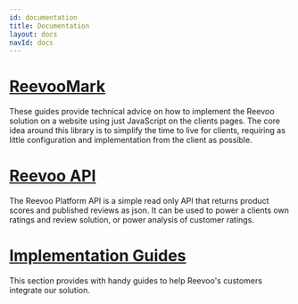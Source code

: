 ```yaml
---
id: documentation
title: Documentation
layout: docs
navId: docs
---
```


[ReevooMark](reevoomark/index.html)
==========

These guides provide technical advice on how to implement the Reevoo solution on a website using just JavaScript on the clients pages. The core idea around this library is to simplify the time to live for clients, requiring as little configuration and implementation from the client as possible.

[Reevoo API](reevooapi/index.html)
==========

The Reevoo Platform API is a simple read only API that returns product scores and published reviews as json. It can be used to power a clients own ratings and review solution, or power analysis of customer ratings.


[Implementation Guides](implementationguides/index.html)
==========

This section provides with handy guides to help Reevoo's customers integrate our solution.
